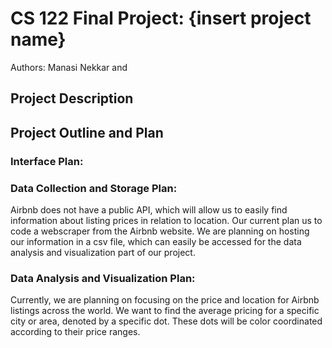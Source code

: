 # CS 122 Final Project: {insert project name}

Authors: Manasi Nekkar and 

## Project Description

## Project Outline and Plan
### Interface Plan:

### Data Collection and Storage Plan:
Airbnb does not have a public API, which will allow us to easily find information about listing prices in relation to location. Our current plan us to code a webscraper from the Airbnb website. We are planning on hosting our information in a csv file, which can easily be accessed for the data analysis and visualization part of our project.

### Data Analysis and Visualization Plan: 
Currently, we are planning on focusing on the price and location for Airbnb listings across the world. We want to find the average pricing for a specific city or area, denoted by a specific dot. These dots will be color coordinated according to their price ranges.
